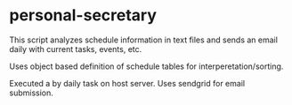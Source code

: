 # personal-secretary
This script analyzes schedule information in text files and sends an email daily with current tasks, events, etc.

Uses object based definition of schedule tables for interperetation/sorting.

Executed a by daily task on host server. Uses sendgrid for email submission.
